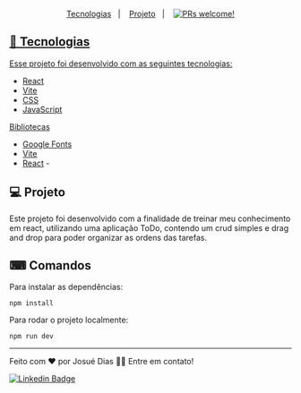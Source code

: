 <p align="center">
  <a href="#-tecnologias">Tecnologias</a>&nbsp;&nbsp;&nbsp;|&nbsp;&nbsp;&nbsp;
  <a href="#-projeto">Projeto</a>&nbsp;&nbsp;&nbsp;|&nbsp;&nbsp;&nbsp;
  <a href="#-comandos>Projeto</a>&nbsp;&nbsp;&nbsp;|&nbsp;&nbsp;&nbsp;
</p>

<p align="center">
 <img src="https://img.shields.io/static/v1?label=PRs&message=welcome&color=49AA26&labelColor=000000" alt="PRs welcome!" />
</p>

## 🚀 Tecnologias

Esse projeto foi desenvolvido com as seguintes tecnologias:

- React
- Vite
- CSS
- JavaScript

Bibliotecas

- [Google Fonts](https://fonts.google.com/)
- [Vite](https://vitejs.dev/)
- [React](https://legacy.reactjs.org/docs/getting-started.html)                                                                                                                       -
## 💻 Projeto
 Este projeto foi desenvolvido com a finalidade de treinar meu conhecimento em react, utilizando uma aplicação ToDo,
 contendo um crud simples e drag and drop para poder organizar as ordens das tarefas.


## ⌨ Comandos

Para instalar as dependências:

``` npm install  ```

Para rodar o projeto localmente: 

``` npm run dev  ```

 ---
 
<p>Feito com ❤️ por Josué Dias 👋🏽 Entre em contato!</p>

[![Linkedin Badge](https://img.shields.io/badge/-Josuedias-blue?style=flat-square&logo=Linkedin&logoColor=white&link=https://https://www.linkedin.com/in/nycole-xavier-641271202/)](https://www.linkedin.com/in/josué-dias-271458224/)
